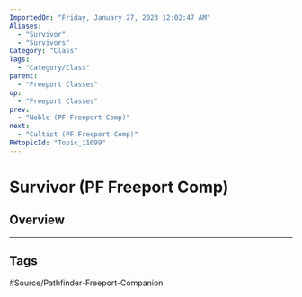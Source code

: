```yaml
---
ImportedOn: "Friday, January 27, 2023 12:02:47 AM"
Aliases:
  - "Survivor"
  - "Survivors"
Category: "Class"
Tags:
  - "Category/Class"
parent:
  - "Freeport Classes"
up:
  - "Freeport Classes"
prev:
  - "Noble (PF Freeport Comp)"
next:
  - "Cultist (PF Freeport Comp)"
RWtopicId: "Topic_11099"
---
```

# Survivor (PF Freeport Comp)
## Overview

---
## Tags
#Source/Pathfinder-Freeport-Companion

